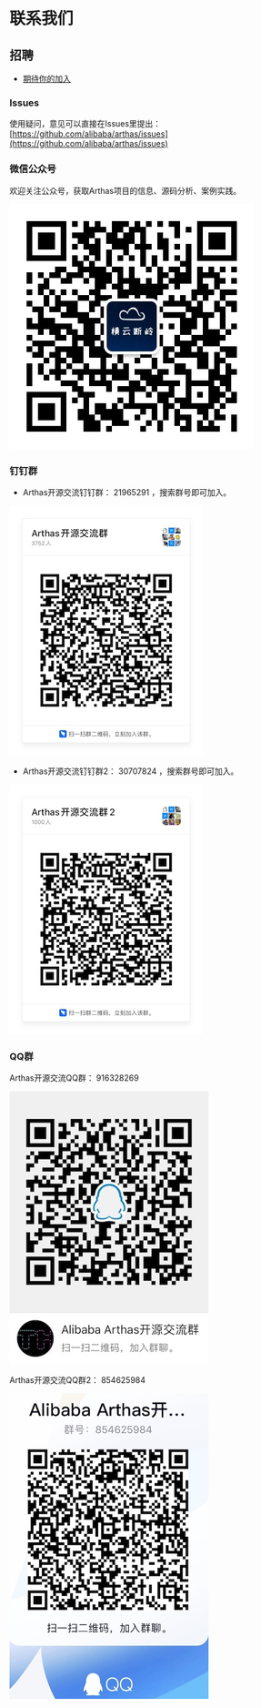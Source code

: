 联系我们
===



## 招聘

* [期待你的加入](https://mp.weixin.qq.com/s/XQv8GnqGT3pzceVwzeiy-A)
### Issues


使用疑问，意见可以直接在Issues里提出： [https://github.com/alibaba/arthas/issues](https://github.com/alibaba/arthas/issues)


### 微信公众号

欢迎关注公众号，获取Arthas项目的信息、源码分析、案例实践。

![](/images/qrcode_gongzhonghao.jpg)

### 钉钉群

* Arthas开源交流钉钉群： 21965291  ，搜索群号即可加入。

![](/images/dingding_qr.jpg)


* Arthas开源交流钉钉群2： 30707824 ，搜索群号即可加入。

![](/images/dingding2_qr.jpg)


### QQ群

Arthas开源交流QQ群： 916328269

![](/images/qqgroup_qr.jpg)

Arthas开源交流QQ群2： 854625984

![](/images/qqgroup2_qr.jpg)



